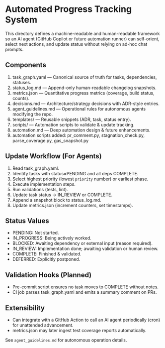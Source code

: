 # Automated Progress Tracking System

This directory defines a machine-readable and human-readable framework so an AI agent (GitHub Copilot or future automation runner) can self-orient, select next actions, and update status without relying on ad-hoc chat prompts.

## Components
1. task_graph.yaml — Canonical source of truth for tasks, dependencies, statuses.
2. status_log.md — Append-only human-readable changelog snapshots.
3. metrics.json — Quantitative progress metrics (coverage, build status, counts).
4. decisions.md — Architecture/strategy decisions with ADR-style entries.
5. agent_guidelines.md — Operational rules for autonomous agents modifying the repo.
6. templates/ — Reusable snippets (ADR, task, status entry).
7. scripts/ — Automation scripts to validate & update tracking.
8. automation.md — Deep automation design & future enhancements.
9. automation scripts added: pr_comment.py, stagnation_check.py, parse_coverage.py, gas_snapshot.py

## Update Workflow (For Agents)
1. Read task_graph.yaml.
2. Identify tasks with status=PENDING and all deps COMPLETE.
3. Select highest priority (lowest `priority` number) or earliest phase.
4. Execute implementation steps.
5. Run validations (tests, lint).
6. Update task status -> IN_REVIEW or COMPLETE.
7. Append a snapshot block to status_log.md.
8. Update metrics.json (increment counters, set timestamps).

## Status Values
- PENDING: Not started.
- IN_PROGRESS: Being actively worked.
- BLOCKED: Awaiting dependency or external input (reason required).
- IN_REVIEW: Implementation done; awaiting validation or human review.
- COMPLETE: Finished & validated.
- DEFERRED: Explicitly postponed.

## Validation Hooks (Planned)
- Pre-commit script ensures no task moves to COMPLETE without notes.
- CI job parses task_graph.yaml and emits a summary comment on PRs.

## Extensibility
- Can integrate with a GitHub Action to call an AI agent periodically (cron) for unattended advancement.
- metrics.json may later ingest test coverage reports automatically.

See `agent_guidelines.md` for autonomous operation details.
